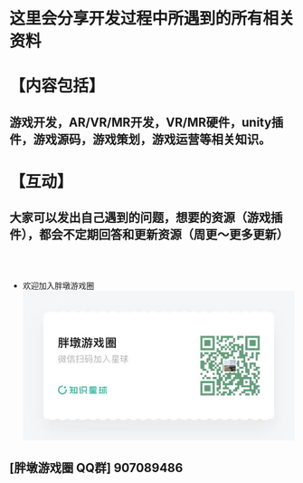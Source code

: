 # 这里会分享开发过程中所遇到的所有相关资料
# 【内容包括】
  ## 游戏开发，AR/VR/MR开发，VR/MR硬件，unity插件，游戏源码，游戏策划，游戏运营等相关知识。
#
# 【互动】
## 大家可以发出自己遇到的问题，想要的资源（游戏插件），都会不定期回答和更新资源（周更～更多更新）

<br>

<br>

- 欢迎加入胖墩游戏圈![](../Readme%E5%9B%BE%E7%89%87/%E8%83%96%E5%A2%A9%E6%98%9F%E7%90%83%E5%8F%B7.jpeg)

## [胖墩游戏圈 QQ群] 907089486